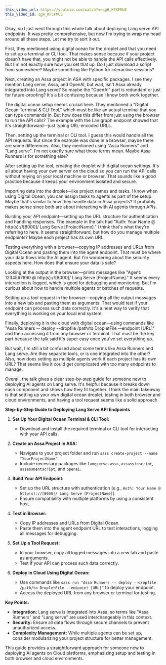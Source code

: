 ```yaml
---
this_video_url: https://youtube.com/watch?v=qgH_KFSFMUE
this_video_id: qgH_KFSFMUE
---
```

<think>
Okay, so I just went through this whole talk about deploying Lang serve API endpoints. It was pretty comprehensive, but now I'm trying to wrap my head around all these steps. Let me try to sort it out.

First, they mentioned using digital ocean for the droplet and that you need to set up a terminal or CLI tool. That makes sense because if your project doesn't have that, you might not be able to handle the API calls effectively. But I'm not exactly sure how you set that up. Do I just download a script from somewhere? Maybe something like Python for interactive sessions?

Next, creating an Assa project in ASA with specific packages. I see they mention Lang serve, Assa, and OpenAI, but wait, isn't Assa already integrated into Lang serve? So maybe the "OpenAI" part is redundant or just for future-proofing? It's a bit confusing because I know both work together.

The digital ocean setup seems crucial here. They mentioned a "Digital Ocean Terminal & CLI Tool," which must be like an actual terminal that you can type commands in. But how does this differ from just using the browser to run the API calls? The example with the Lan graph endpoint showed that it's straightforward—just typing URL-encoded URLs.

Then, setting up the terminal or CLI tool. I guess this would handle all the API requests. But since the example was done in a browser, maybe there are some differences. Also, they mentioned using "Assa Runners" and "Lang serve". I'm not exactly sure what those terms mean. Maybe Assa Runners is for something else?

After setting up the tool, creating the droplet with digital ocean settings. It's all about having your own server on the cloud so you can run the API calls without relying on your local machine or browser. That sounds like a good practice because it keeps your environment isolated and secure.

Importing data into the droplet—like project names and tasks. I know when using Digital Ocean, you can assign tasks to agents as part of the setup. Maybe that's similar to how they handle data in Assa projects? It probably makes sense since both are about interacting with AI agents through APIs.

Building your API endpoint—setting up the URL structure for authentication and handling responses. The example in the talk had "Auth: Your Name @ http(s)://[8000]/ Lang Serve [ProjectName]." I think that's what they're referring to here. It seems straightforward, but how do you manage multiple endpoints? Maybe each project has its own URL.

Testing everything with a browser—copying IP addresses and URLs from Digital Ocean and pasting them into the agent endpoint. That must be where your data flows into the AI agent. But I'm wondering about the security aspects here. How does that ensure your data is safe?

Looking at the output in the browser—prints messages like "Agent: 1234567890 @ http(s)://[8000]/ Lang Serve [ProjectName]." It seems every interaction is logged, which is good for debugging and monitoring. But I'm curious about how to handle multiple agents or batches of requests.

Setting up a tool request in the browser—copying all the output messages into a new tab and pasting them as arguments. That would test if your endpoint can process such data correctly. It's a neat way to verify that everything is working on your local end system.

Finally, deploying it in the cloud with digital ocean—using commands like "Assa Runners -- deploy --dropfile /path/to DropletFile --endpoint [URL]" and then accessing it from any browser or terminal. That must be the key part because the talk said it's super easy once you've set everything up.

But wait, I'm still a bit confused about some terms like Assa Runners and Lang serve. Are they separate tools, or is one integrated into the other? Also, how does setting up multiple agents work if each project has its own URL? That seems like it could get complicated with too many endpoints to manage.

Overall, the talk gives a clear step-by-step guide for someone new to deploying AI agents on Lang serve. It's helpful because it breaks down each component and shows how they fit together. I think the main takeaway is that setting up your own digital ocean droplet, testing in both browser and cloud environments, and having a tool request seems like a solid approach.
</think>

**Step-by-Step Guide to Deploying Lang Serve API Endpoints**

1. **Set Up Your Digital Ocean Terminal & CLI Tool:**
   - Download and install the required terminal or CLI tool for interacting with your API calls.

2. **Create an Assa Project in ASA:**
   - Navigate to your project folder and run `sass create-project --name "YourProjectName"`.
   - Include necessary packages like `langserve-assa`, `assassinscript`, `assessmentscript`, and `openai`.

3. **Build Your API Endpoint:**
   - Set up the URL structure with authentication (e.g., `Auth: Your Name @ http(s)://[8000]/ Lang Serve [ProjectName]`).
   - Ensure compatibility with multiple platforms by using a consistent host.

4. **Test in Browser:**
   - Copy IP addresses and URLs from Digital Ocean.
   - Paste them into the agent endpoint URL to test interactions, logging all messages for debugging.

5. **Set Up a Tool Request:**
   - In your browser, copy all logged messages into a new tab and paste as arguments.
   - Test if your API can process such data correctly.

6. **Deploy in Cloud Using Digital Ocean:**
   - Use commands like `sass run "Assa Runners -- deploy --dropfile /path/to DropletFile --endpoint [URL]"` to deploy your endpoint.
   - Access the deployed URL from any browser or terminal for testing.

**Key Points:**

- **Integration:** Lang serve is integrated into Assa, so terms like "Assa Runners" and "Lang serve" are used interchangeably in this context.
- **Security:** Ensure all data flows through secure channels to prevent unauthorized access.
- **Complexity Management:** While multiple agents can be set up, consider modularizing your project structure for better management.

This guide provides a straightforward approach for someone new to deploying AI agents on Cloud platforms, emphasizing setup and testing in both browser and cloud environments.
